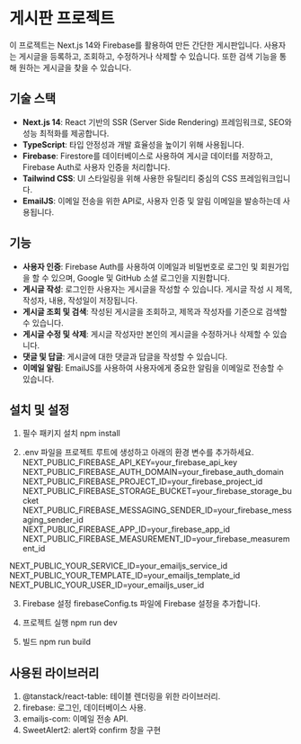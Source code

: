 # 게시판 프로젝트

이 프로젝트는 Next.js 14와 Firebase를 활용하여 만든 간단한 게시판입니다. 사용자는 게시글을 등록하고, 조회하고, 수정하거나 삭제할 수 있습니다. 또한 검색 기능을 통해 원하는 게시글을 찾을 수 있습니다.

## 기술 스택

- **Next.js 14**: React 기반의 SSR (Server Side Rendering) 프레임워크로, SEO와 성능 최적화를 제공합니다.
- **TypeScript**: 타입 안정성과 개발 효율성을 높이기 위해 사용됩니다.
- **Firebase**: Firestore를 데이터베이스로 사용하여 게시글 데이터를 저장하고, Firebase Auth로 사용자 인증을 처리합니다.
- **Tailwind CSS**: UI 스타일링을 위해 사용한 유틸리티 중심의 CSS 프레임워크입니다.
- **EmailJS**: 이메일 전송을 위한 API로, 사용자 인증 및 알림 이메일을 발송하는데 사용됩니다.

## 기능

- **사용자 인증**: Firebase Auth를 사용하여 이메일과 비밀번호로 로그인 및 회원가입을 할 수 있으며, Google 및 GitHub 소셜 로그인을 지원합니다.
- **게시글 작성**: 로그인한 사용자는 게시글을 작성할 수 있습니다. 게시글 작성 시 제목, 작성자, 내용, 작성일이 저장됩니다.
- **게시글 조회 및 검색**: 작성된 게시글을 조회하고, 제목과 작성자를 기준으로 검색할 수 있습니다.
- **게시글 수정 및 삭제**: 게시글 작성자만 본인의 게시글을 수정하거나 삭제할 수 있습니다.
- **댓글 및 답글**: 게시글에 대한 댓글과 답글을 작성할 수 있습니다.
- **이메일 알림**: EmailJS를 사용하여 사용자에게 중요한 알림을 이메일로 전송할 수 있습니다.

## 설치 및 설정

1. 필수 패키지 설치
npm install

2. .env 파일을 프로젝트 루트에 생성하고 아래의 환경 변수를 추가하세요.
NEXT_PUBLIC_FIREBASE_API_KEY=your_firebase_api_key
NEXT_PUBLIC_FIREBASE_AUTH_DOMAIN=your_firebase_auth_domain
NEXT_PUBLIC_FIREBASE_PROJECT_ID=your_firebase_project_id
NEXT_PUBLIC_FIREBASE_STORAGE_BUCKET=your_firebase_storage_bucket
NEXT_PUBLIC_FIREBASE_MESSAGING_SENDER_ID=your_firebase_messaging_sender_id
NEXT_PUBLIC_FIREBASE_APP_ID=your_firebase_app_id
NEXT_PUBLIC_FIREBASE_MEASUREMENT_ID=your_firebase_measurement_id

NEXT_PUBLIC_YOUR_SERVICE_ID=your_emailjs_service_id
NEXT_PUBLIC_YOUR_TEMPLATE_ID=your_emailjs_template_id
NEXT_PUBLIC_YOUR_USER_ID=your_emailjs_user_id

3. Firebase 설정 firebaseConfig.ts 파일에 Firebase 설정을 추가합니다.

4. 프로젝트 실행
npm run dev

5. 빌드
npm run build

## 사용된 라이브러리

1. @tanstack/react-table: 테이블 렌더링을 위한 라이브러리.
2. firebase: 로그인, 데이터베이스 사용.
3. emailjs-com: 이메일 전송 API.
4. SweetAlert2: alert와 confirm 창을 구현